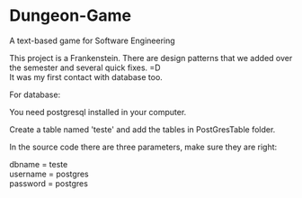 # Dungeon-Game
A text-based game for Software Engineering

This project is a Frankenstein.
There are design patterns that we added over the semester and several quick fixes. =D <br>
It was my first contact with database too.

For database:

You need postgresql installed in your computer.

Create a table named 'teste' and add the tables in PostGresTable folder.

In the source code there are three parameters, make sure they are right:

dbname = teste <br>
username = postgres <br>
password = postgres <br>
